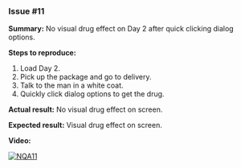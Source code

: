 ### Issue #11
**Summary:** No visual drug effect on Day 2 after quick clicking dialog options.

**Steps to reproduce:**
1. Load Day 2.
2. Pick up the package and go to delivery.
3. Talk to the man in a white coat.
4. Quickly click dialog options to get the drug.

**Actual result:** No visual drug effect on screen.

**Expected result:** Visual drug effect on screen.

**Video:**

[![NQA11](/Test_Case_Studies/No_Questions_Asked/11.png)](https://github.com/lukmarcus/Today-I-Learned/raw/main/Test_Case_Studies/No_Questions_Asked/11.mp4)